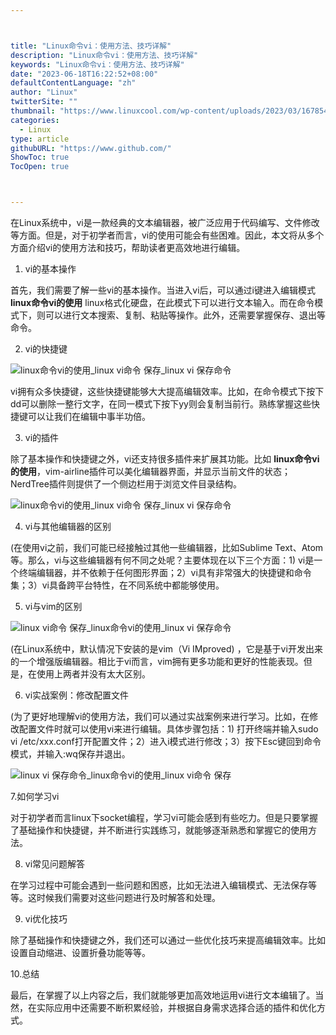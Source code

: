 ```yaml
---



title: "Linux命令vi：使用方法、技巧详解"
description: "Linux命令vi：使用方法、技巧详解"
keywords: "Linux命令vi：使用方法、技巧详解"
date: "2023-06-18T16:22:52+08:00"
defaultContentLanguage: "zh"
author: "Linux"
twitterSite: ""
thumbnail: "https://www.linuxcool.com/wp-content/uploads/2023/03/1678543820906_0.png"
categories:
  - Linux
type: article
githubURL: "https://www.github.com/"
ShowToc: true
TocOpen: true



---
```


在Linux系统中，vi是一款经典的文本编辑器，被广泛应用于代码编写、文件修改等方面。但是，对于初学者而言，vi的使用可能会有些困难。因此，本文将从多个方面介绍vi的使用方法和技巧，帮助读者更高效地进行编辑。

1. vi的基本操作

首先，我们需要了解一些vi的基本操作。当进入vi后，可以通过i键进入编辑模式 **linux命令vi的使用** linux格式化硬盘，在此模式下可以进行文本输入。而在命令模式下，则可以进行文本搜索、复制、粘贴等操作。此外，还需要掌握保存、退出等命令。

2. vi的快捷键

![linux命令vi的使用_linux vi命令 保存_linux vi 保存命令](https://www.linuxcool.com/wp-content/uploads/2023/03/1678543820906_0.png)

vi拥有众多快捷键，这些快捷键能够大大提高编辑效率。比如，在命令模式下按下dd可以删除一整行文字，在同一模式下按下yy则会复制当前行。熟练掌握这些快捷键可以让我们在编辑中事半功倍。

3. vi的插件

除了基本操作和快捷键之外，vi还支持很多插件来扩展其功能。比如 **linux命令vi的使用**，vim-airline插件可以美化编辑器界面，并显示当前文件的状态；NerdTree插件则提供了一个侧边栏用于浏览文件目录结构。

![linux命令vi的使用_linux vi命令 保存_linux vi 保存命令](https://www.linuxcool.com/wp-content/uploads/2023/03/1678543820906_1.jpg)

4. vi与其他编辑器的区别

(在使用vi之前，我们可能已经接触过其他一些编辑器，比如Sublime Text、Atom等。那么，vi与这些编辑器有何不同之处呢？主要体现在以下三个方面：1) vi是一个终端编辑器，并不依赖于任何图形界面；2）vi具有非常强大的快捷键和命令集；3）vi具备跨平台特性，在不同系统中都能够使用。

5. vi与vim的区别

![linux vi命令 保存_linux命令vi的使用_linux vi 保存命令](https://www.linuxcool.com/wp-content/uploads/2023/03/1678543820906_2.webp)

(在Linux系统中，默认情况下安装的是vim（Vi IMproved) ，它是基于vi开发出来的一个增强版编辑器。相比于vi而言，vim拥有更多功能和更好的性能表现。但是，在使用上两者并没有太大区别。

6. vi实战案例：修改配置文件

(为了更好地理解vi的使用方法，我们可以通过实战案例来进行学习。比如，在修改配置文件时就可以使用vi来进行编辑。具体步骤包括：1) 打开终端并输入sudo vi /etc/xxx.conf打开配置文件；2）进入i模式进行修改；3）按下Esc键回到命令模式，并输入:wq保存并退出。

![linux vi 保存命令_linux命令vi的使用_linux vi命令 保存](https://www.linuxcool.com/wp-content/uploads/2023/03/1678543820906_3.jpg)

7.如何学习vi

对于初学者而言linux下socket编程，学习vi可能会感到有些吃力。但是只要掌握了基础操作和快捷键，并不断进行实践练习，就能够逐渐熟悉和掌握它的使用方法。

8. vi常见问题解答

在学习过程中可能会遇到一些问题和困惑，比如无法进入编辑模式、无法保存等等。这时候我们需要对这些问题进行及时解答和处理。

9. vi优化技巧

除了基础操作和快捷键之外，我们还可以通过一些优化技巧来提高编辑效率。比如设置自动缩进、设置折叠功能等等。

10.总结

最后，在掌握了以上内容之后，我们就能够更加高效地运用vi进行文本编辑了。当然，在实际应用中还需要不断积累经验，并根据自身需求选择合适的插件和优化方式。